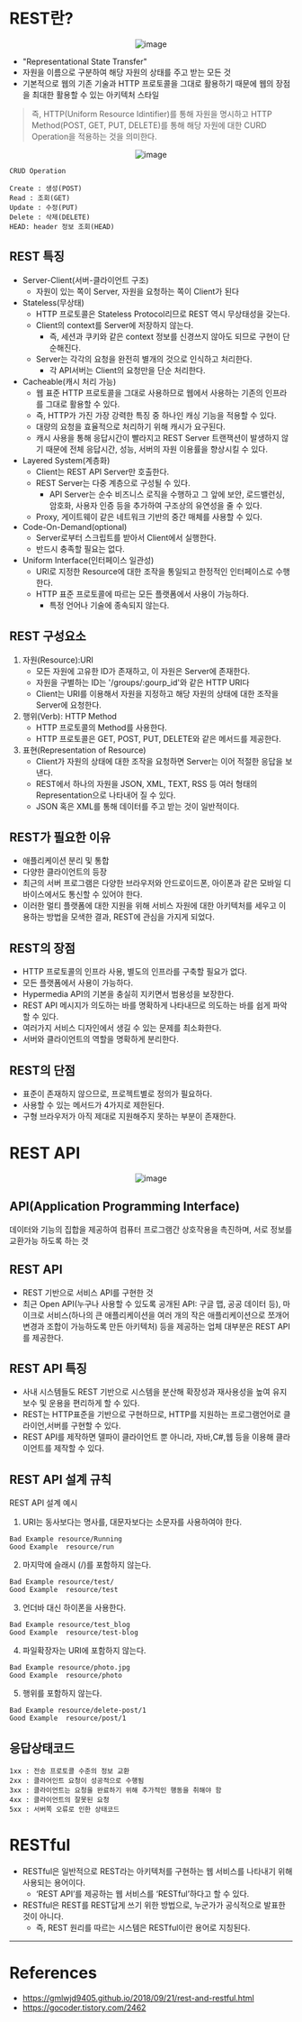 # REST란?

<center>

![image](https://user-images.githubusercontent.com/59672592/174579322-db15a102-714c-4f37-84da-88714fb39941.png)

</center>

- "Representational State Transfer"
- 자원을 이름으로 구분하여 해당 자원의 상태를 주고 받는 모든 것
- 기본적으로 웹의 기존 기술과 HTTP 프로토콜을 그대로 활용하기 때문에 웹의 장점을 최대한 활용할 수 있는 아키텍처 스타일

> 즉, HTTP(Uniform Resource Idintifier)를 통해 자원을 명시하고
HTTP Method(POST, GET, PUT, DELETE)를 통해 해당 자원에 대한 CURD Operation을 적용하는 것을 의미한다.
<center>

![image](https://user-images.githubusercontent.com/59672592/174579473-74191abb-d4fc-48d4-86d5-fa9a26464941.png)

</center>

```
CRUD Operation

Create : 생성(POST)
Read : 조회(GET)
Update : 수정(PUT)
Delete : 삭제(DELETE)
HEAD: header 정보 조회(HEAD)
```

## REST 특징 

- Server-Client(서버-클라이언트 구조)
    - 자원이 있는 쪽이 Server, 자원을 요청하는 쪽이 Client가 된다
- Stateless(무상태)
    - HTTP 프로토콜은 Stateless Protocol리므로 REST 역시 무상태성을 갖는다.
    - Client의 context를 Server에 저장하지 않는다.
        - 즉, 세션과 쿠키와 같은 context 정보를 신경쓰지 않아도 되므로 구현이 단순해진다.
    - Server는 각각의 요청을 완전히 별개의 것으로 인식하고 처리한다.
        - 각 API서버는 Client의 요청만을 단순 처리한다.
- Cacheable(캐시 처리 가능)
    - 웹 표준 HTTP 프로토콜을 그대로 사용하므로 웹에서 사용하는 기존의 인프라를 그대로 활용할 수 있다.
    - 즉, HTTP가 가진 가장 강력한 특징 중 하나인 캐싱 기능을 적용할 수 있다.
    - 대량의 요청을 효율적으로 처리하기 위해 캐시가 요구된다.
    - 캐시 사용을 통해 응답시간이 빨라지고 REST Server 트랜잭션이 발생하지 않기 때문에 전체 응답시간, 성능, 서버의 자원 이용률을 향상시킬 수 있다.
- Layered System(계층화)
    - Client는 REST API Server만 호출한다.
    - REST Server는 다중 계층으로 구성될 수 있다.
        - API Server는 순수 비즈니스 로직을 수행하고 그 앞에 보안, 로드밸런싱, 암호화, 사용자 인증 등을 추가하여 구조상의 유연성을 줄 수 있다.
    - Proxy, 게이트웨이 같은 네트워크 기반의 중간 매체를 사용할 수 있다.
- Code-On-Demand(optional)
    - Server로부터 스크립트를 받아서 Client에서 실행한다.
    - 반드시 충족할 필요는 없다.
- Uniform Interface(인터페이스 일관성)
    - URI로 지정한 Resource에 대한 조작을 통일되고 한정적인 인터페이스로 수행한다.
    - HTTP 표준 프로토콜에 따르는 모든 플랫폼에서 사용이 가능하다.
        - 특정 언어나 기술에 종속되지 않는다.

## REST 구성요소
1. 자원(Resource):URI
    - 모든 자원에 고유한 ID가 존재하고, 이 자원은 Server에 존재한다.
    - 자원을 구별하는 ID는 '/groups/:gourp_id'와 같은 HTTP URI다
    - Client는 URI를 이용해서 자원을 지정하고 해당 자원의 상태에 대한 조작을 Server에 요청한다.
2. 행위(Verb): HTTP Method
    - HTTP 프로토콜의 Method를 사용한다.
    - HTTP 프로토콜은 GET, POST, PUT, DELETE와 같은 메서드를 제공한다.
3. 표현(Representation of Resource)
    - Client가 자원의 상태에 대한 조작을 요청하면 Server는 이어 적절한 응답을 보낸다.
    - REST에서 하나의 자원을 JSON, XML, TEXT, RSS 등 여러 형태의 Representation으로 나타내어 질 수 있다.
    - JSON 혹은 XML를 통해 데이터를 주고 받는 것이 일반적이다.
## REST가 필요한 이유
- 애플리케이션 분리 및 통합
- 다양한 클라이언트의 등장
- 최근의 서버 프로그램은 다양한 브라우저와 안드로이드폰, 아이폰과 같은 모바일 디바이스에서도 통신할 수 있어야 한다.
- 이러한 멀티 플랫폼에 대한 지원을 위해 서비스 자원에 대한 아키텍처를 세우고 이용하는 방법을 모색한 결과, REST에 관심을 가지게 되었다.


## REST의 장점
- HTTP 프로토콜의 인프라 사용, 별도의 인프라를 구축할 필요가 없다.
- 모든 플랫폼에서 사용이 가능하다.
- Hypermedia API의 기본을 충실히 지키면서 범용성을 보장한다.
- REST API 메시지가 의도하는 바를 명확하게 나타내므로 의도하는 바를 쉽게 파악할 수 있다.
- 여러가지 서비스 디자인에서 생길 수 있는 문제를 최소화한다.
- 서버와 클라이언트의 역할을 명확하게 분리한다.

## REST의 단점
- 표준이 존재하지 않으므로, 프로젝트별로 정의가 필요하다.
- 사용할 수 있는 메서드가 4가지로 제한된다.
- 구형 브라우저가 아직 제대로 지원해주지 못하는 부분이 존재한다.

# REST API
<center>

![image](https://user-images.githubusercontent.com/59672592/174579545-52e7b23e-7075-4216-9940-9e961f67fd65.png)

</center>

## API(Application Programming Interface)
데이터와 기능의 집합을 제공하여 컴퓨터 프로그램간 상호작용을 촉진하며, 서로 정보를 교환가능 하도록 하는 것
## REST API
- REST 기반으로 서비스 API를 구현한 것
- 최근 Open API(누구나 사용할 수 있도록 공개된 API: 구글 맵, 공공 데이터 등), 마이크로 서비스(하나의 큰 애플리케이션을 여러 개의 작은 애플리케이션으로 쪼개어 변경과 조합이 가능하도록 만든 아키텍처) 등을 제공하는 업체 대부분은 REST API를 제공한다.

## REST API 특징
- 사내 시스템들도 REST 기반으로 시스템을 분산해 확장성과 재사용성을 높여 유지보수 및 운용을 편리하게 할 수 있다.
- REST는 HTTP표준을 기반으로 구현하므로, HTTP를 지원하는 프로그램언어로 클라이언,서버를 구현할 수 있다.
- REST API를 제작하면 델파이 클라이언트 뿐 아니라, 자바,C#,웹 등을 이용해 클라이언트를 제작할 수 있다.

## REST API 설계 규칙
REST API 설계 예시
1. URI는 동사보다는 명사를, 대문자보다는 소문자를 사용하여야 한다.
```
Bad Example resource/Running
Good Example  resource/run
```

2. 마지막에 슬래시 (/)를 포함하지 않는다.
```
Bad Example resource/test/  
Good Example  resource/test
 ```

3. 언더바 대신 하이폰을 사용한다.
```
Bad Example resource/test_blog
Good Example  resource/test-blog
 ```

4. 파일확장자는 URI에 포함하지 않는다.
```
Bad Example resource/photo.jpg  
Good Example  resource/photo  
```
5. 행위를 포함하지 않는다.
```
Bad Example resource/delete-post/1  
Good Example  resource/post/1  
```

## 응답상태코드
```
1xx : 전송 프로토콜 수준의 정보 교환
2xx : 클라어인트 요청이 성공적으로 수행됨
3xx : 클라이언트는 요청을 완료하기 위해 추가적인 행동을 취해야 함
4xx : 클라이언트의 잘못된 요청
5xx : 서버쪽 오류로 인한 상태코드
```

# RESTful
- RESTful은 일반적으로 REST라는 아키텍처를 구현하는 웹 서비스를 나타내기 위해 사용되는 용어이다.
    - ‘REST API’를 제공하는 웹 서비스를 ‘RESTful’하다고 할 수 있다.
- RESTful은 REST를 REST답게 쓰기 위한 방법으로, 누군가가 공식적으로 발표한 것이 아니다.
    - 즉, REST 원리를 따르는 시스템은 RESTful이란 용어로 지칭된다.
---

# References
- https://gmlwjd9405.github.io/2018/09/21/rest-and-restful.html
- https://gocoder.tistory.com/2462